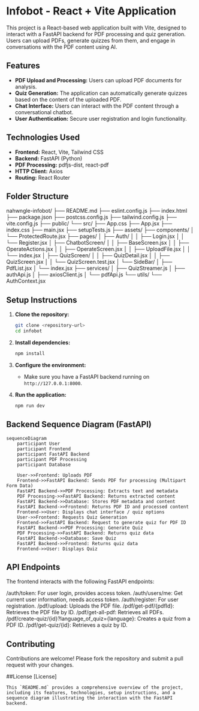 # Infobot - React + Vite Application

This project is a React-based web application built with Vite, designed to interact with a FastAPI backend for PDF processing and quiz generation. Users can upload PDFs, generate quizzes from them, and engage in conversations with the PDF content using AI.

## Features

-   **PDF Upload and Processing:** Users can upload PDF documents for analysis.
-   **Quiz Generation:** The application can automatically generate quizzes based on the content of the uploaded PDF.
-   **Chat Interface:** Users can interact with the PDF content through a conversational chatbot.
-   **User Authentication:** Secure user registration and login functionality.

## Technologies Used

-   **Frontend:** React, Vite, Tailwind CSS
-   **Backend:** FastAPI (Python)
-   **PDF Processing:** pdfjs-dist, react-pdf
-   **HTTP Client:** Axios
-   **Routing:** React Router

## Folder Structure

nahwngle-infobot/
├── README.md
├── eslint.config.js
├── index.html
├── package.json
├── postcss.config.js
├── tailwind.config.js
├── vite.config.js
├── public/
└── src/
├── App.css
├── App.jsx
├── index.css
├── main.jsx
├── setupTests.js
├── assets/
├── components/
│   └── ProtectedRoute.jsx
├── pages/
│   ├── Auth/
│   │   ├── Login.jsx
│   │   └── Register.jsx
│   ├── ChatbotScreen/
│   │   ├── BaseScreen.jsx
│   │   ├── OperateActions.jsx
│   │   ├── OperateScreen.jsx
│   │   ├── UploadFile.jsx
│   │   └── index.jsx
│   ├── QuizScreen/
│   │   ├── QuizDetail.jsx
│   │   ├── QuizScreen.jsx
│   │   └── QuizScreen.test.jsx
│   └── SideBar/
│       ├── PdfList.jsx
│       └── index.jsx
├── services/
│   ├── QuizStreamer.js
│   ├── authApi.js
│   ├── axiosClient.js
│   └── pdfApi.js
└── utils/
└── AuthContext.jsx


## Setup Instructions

1.  **Clone the repository:**

    ```bash
    git clone <repository-url>
    cd infobot
    ```
2.  **Install dependencies:**

    ```bash
    npm install
    ```
3.  **Configure the environment:**

    *   Make sure you have a FastAPI backend running on `http://127.0.0.1:8000`.
4.  **Run the application:**

    ```bash
    npm run dev
    ```

## Backend Sequence Diagram (FastAPI)

```mermaid
sequenceDiagram
    participant User
    participant Frontend
    participant FastAPI Backend
    participant PDF Processing
    participant Database

    User->>Frontend: Uploads PDF
    Frontend->>FastAPI Backend: Sends PDF for processing (Multipart Form Data)
    FastAPI Backend->>PDF Processing: Extracts text and metadata
    PDF Processing->>FastAPI Backend: Returns extracted content
    FastAPI Backend->>Database: Stores PDF metadata and content
    FastAPI Backend->>Frontend: Returns PDF ID and processed content
    Frontend->>User: Displays chat interface / quiz options
    User->>Frontend: Requests Quiz Generation
    Frontend->>FastAPI Backend: Request to generate quiz for PDF ID
    FastAPI Backend->>PDF Processing: Generate Quiz
    PDF Processing->>FastAPI Backend: Returns quiz data
    FastAPI Backend->>Database: Save Quiz
    FastAPI Backend->>Frontend: Returns quiz data
    Frontend->>User: Displays Quiz
```

## API Endpoints
The frontend interacts with the following FastAPI endpoints:

/auth/token: For user login, provides access token.
/auth/users/me: Get current user information, needs access token.
/auth/register: For user registration.
/pdf/upload: Uploads the PDF file.
/pdf/get-pdf/{pdfId}: Retrieves the PDF file by ID.
/pdf/get-all-pdf: Retrieves all PDFs.
/pdf/create-quiz/{id}?language_of_quiz={language}: Creates a quiz from a PDF ID.
/pdf/get-quiz/{id}: Retrieves a quiz by ID.

## Contributing
Contributions are welcome! Please fork the repository and submit a pull request with your changes.

##License
[License]
```
This `README.md` provides a comprehensive overview of the project, including its features, technologies, setup instructions, and a sequence diagram illustrating the interaction with the FastAPI backend.
```
